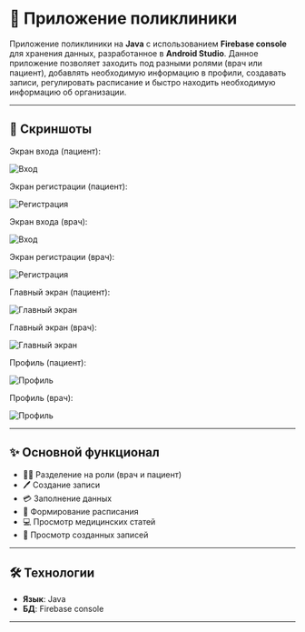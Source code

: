 # 🏥 Приложение поликлиники

Приложение поликлиники на **Java** с использованием **Firebase console** для хранения данных, разработанное в **Android Studio**.
Данное приложение позволяет заходить под разными ролями (врач или пациент), добавлять необходимую информацию в профили, создавать записи, регулировать расписание и быстро находить необходимую информацию об организации.

---

## 📸 Скриншоты
Экран входа (пациент):

![Вход](loginPatient.png)

Экран регистрации (пациент): 

![Регистрация](signUpPatient.png)

Экран входа (врач):

![Вход](loginDoctor.png)

Экран регистрации (врач): 

![Регистрация](signUpDoctor.png)

Главный экран (пациент):

![Главный экран](homePatient.png)

Главный экран (врач):

![Главный экран](homeDoctor.png)

Профиль (пациент):

![Профиль](profilePatient.png)

Профиль (врач):

![Профиль](profileDoctor.png)

---

## ✨ Основной функционал
- 👨🏼 Разделение на роли (врач и пациент)  
- 🖊️ Создание записи
- 💳 Заполнение данных 
- 📆 Формирование расписания 
- 💻 Просмотр медицинских статей  
- 📝 Просмотр созданных записей 

---

## 🛠 Технологии
- **Язык**: Java 
- **БД**: Firebase console  

---
